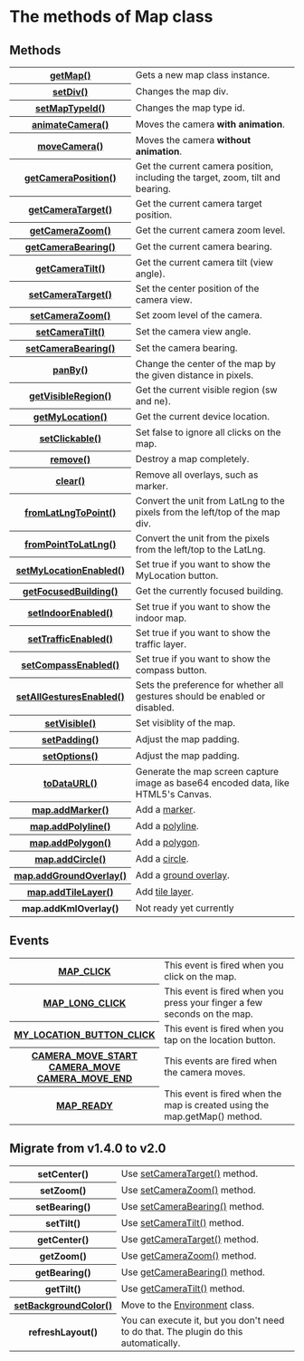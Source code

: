 # The methods of Map class

## Methods

<table >
    <tr>
        <th><a href="./getMap/README.md">getMap()</a></th>
        <td>Gets a new map class instance.</td>
    </tr>
    <tr>
        <th><a href="./setDiv/README.md">setDiv()</a></th>
        <td>Changes the map div.</td>
    </tr>
    <tr>
        <th><a href="./setMapTypeId/README.md">setMapTypeId()</a></th>
        <td>Changes the map type id.</td>
    </tr>
    <tr>
        <th><a href="./animateCamera/README.md">animateCamera()</a></th>
        <td>Moves the camera <b>with animation</b>.</td>
    </tr>
    <tr>
        <th><a href="./moveCamera/README.md">moveCamera()</a></th>
        <td>Moves the camera <b>without animation</b>.</td>
    </tr>
    <tr>
        <th><a href="./getCameraPosition/README.md">getCameraPosition()</a></th>
        <td>Get the current camera position, including the target, zoom, tilt and bearing.</td>
    </tr>
    <tr>
        <th><a href="./getCameraTarget/README.md">getCameraTarget()</a></th>
        <td>Get the current camera target position.</td>
    </tr>
    <tr>
        <th><a href="./getCameraZoom/README.md">getCameraZoom()</a></th>
        <td>Get the current camera zoom level.</td>
    </tr>
    <tr>
        <th><a href="./getCameraBearing/README.md">getCameraBearing()</a></th>
        <td>Get the current camera bearing.</td>
    </tr>
    <tr>
        <th><a href="./getCameraTilt/README.md">getCameraTilt()</a></th>
        <td>Get the current camera tilt (view angle).</td>
    </tr>
    <tr>
        <th><a href="./setCameraTarget/README.md">setCameraTarget()</a></th>
        <td>Set the center position of the camera view.</td>
    </tr>
    <tr>
        <th><a href="./setCameraZoom/README.md">setCameraZoom()</a></th>
        <td>Set zoom level of the camera.</td>
    </tr>
    <tr>
        <th><a href="./setCameraTilt/README.md">setCameraTilt()</a></th>
        <td>Set the camera view angle.</td>
    </tr>
    <tr>
        <th><a href="./setCameraBearing/README.md">setCameraBearing()</a></th>
        <td>Set the camera bearing.</td>
    </tr>
    <tr>
        <th><a href="./panBy/README.md">panBy()</a></th>
        <td>Change the center of the map by the given distance in pixels.</td>
    </tr>
    <tr>
        <th><a href="./getVisibleRegion/README.md">getVisibleRegion()</a></th>
        <td>Get the current visible region (sw and ne).</td>
    </tr>
    <tr>
        <th><a href="./getMyLocation/README.md">getMyLocation()</a></th>
        <td>Get the current device location.</td>
    </tr>
    <tr>
        <th><a href="./setClickable/README.md">setClickable()</a></th>
        <td>Set false to ignore all clicks on the map.</td>
    </tr>
    <tr>
        <th><a href="./remove/README.md">remove()</a></th>
        <td>Destroy a map completely.</td>
    </tr>
    <tr>
        <th><a href="./clear/README.md">clear()</a></th>
        <td>Remove all overlays, such as marker.</td>
    </tr>
    <tr>
        <th><a href="./fromLatLngToPoint/README.md">fromLatLngToPoint()</a></th>
        <td>Convert the unit from LatLng to the pixels from the left/top of the map div.</td>
    </tr>
    <tr>
        <th><a href="./fromPointToLatLng/README.md">fromPointToLatLng()</a></th>
        <td>Convert the unit from the pixels from the left/top to the LatLng.</td>
    </tr>
    <tr>
        <th><a href="./setMyLocationEnabled/README.md">setMyLocationEnabled()</a></th>
        <td>Set true if you want to show the MyLocation button.</td>
    </tr>
    <tr>
        <th><a href="./getFocusedBuilding/README.md">getFocusedBuilding()</a></th>
        <td>Get the currently focused building.</td>
    </tr>
    <tr>
        <th><a href="./setIndoorEnabled/README.md">setIndoorEnabled()</a></th>
        <td>Set true if you want to show the indoor map.</td>
    </tr>
    <tr>
        <th><a href="./setTrafficEnabled/README.md">setTrafficEnabled()</a></th>
        <td>Set true if you want to show the traffic layer.</td>
    </tr>
    <tr>
        <th><a href="./setCompassEnabled/README.md">setCompassEnabled()</a></th>
        <td>Set true if you want to show the compass button.</td>
    </tr>
    <tr>
        <th><a href="./setAllGesturesEnabled/README.md">setAllGesturesEnabled()</a></th>
        <td>Sets the preference for whether all gestures should be enabled or disabled.</td>
    </tr>
    <tr>
        <th><a href="./setVisible/README.md">setVisible()</a></th>
        <td>Set visiblity of the map.</td>
    </tr>
    <tr>
        <th><a href="./setPadding/README.md">setPadding()</a></th>
        <td>Adjust the map padding.</td>
    </tr>
    <tr>
        <th><a href="./setOptions/README.md">setOptions()</a></th>
        <td>Adjust the map padding.</td>
    </tr>
    <tr>
        <th><a href="./toDataURL/README.md">toDataURL()</a></th>
        <td>Generate the map screen capture image as base64 encoded data, like HTML5's Canvas.</td>
    </tr>
    <tr>
        <th><a href="../Marker/addMarker/README.md">map.addMarker()</a></th>
        <td>Add a <a href="../Marker/index/README.md">marker</a>.</td>
    </tr>
    <tr>
        <th><a href="../Polyline/addPolyline/README.md">map.addPolyline()</a></th>
        <td>Add a <a href="../Polyline/index/README.md">polyline</a>.</td>
    </tr>
    <tr>
        <th><a href="../Polygon/addPolygon/README.md">map.addPolygon()</a></th>
        <td>Add a <a href="../Polygon/index/README.md">polygon</a>.</td>
    </tr>
    <tr>
        <th><a href="../Circle/addCircle/README.md">map.addCircle()</a></th>
        <td>Add a <a href="../Circle/index/README.md">circle</a>.</td>
    </tr>
    <tr>
        <th><a href="../GroundOverlay/addGroundOverlay/README.md">map.addGroundOverlay()</a></th>
        <td>Add a <a href="../GroundOverlay/index/README.md">ground overlay</a>.</td>
    </tr>
    <tr>
        <th><a href="../TileLayer/addTileLayer/README.md">map.addTileLayer()</a></th>
        <td>Add <a href="../addTileLayer/index/README.md">tile layer</a>.</td>
    </tr>
    <tr>
        <th>map.addKmlOverlay()</th>
        <td><span class="highlight">Not ready yet currently</span></td>
    </tr>
</table>

## Events
<table class="reference">
    <tr>
        <th><a href="./MAP_CLICK.html">MAP_CLICK</a></th>
        <td>This event is fired when you click on the map.</td>
    </tr>
    <tr>
        <th><a href="./MAP_LONG_CLICK.html">MAP_LONG_CLICK</a></th>
        <td>This event is fired when you press your finger a few seconds on the map.</td>
    </tr>
    <tr>
        <th><a href="./MY_LOCATION_BUTTON_CLICK.html">MY_LOCATION_BUTTON_CLICK</a></th>
        <td>This event is fired when you tap on the location button.</td>
    </tr>
    <tr>
        <th><a href="./CAMERA_EVENTS.html">CAMERA_MOVE_START<BR>CAMERA_MOVE<br>CAMERA_MOVE_END</a></th>
        <td>This events are fired when the camera moves.</td>
    </tr>
    <tr>
        <th><a href="./MAP_READY.html">MAP_READY</a></th>
        <td>This event is fired when the map is created using the <span class="highlight">map.getMap()</span> method.</td>
    </tr>
</table>

## Migrate from v1.4.0 to v2.0

<table class="reference">
    <tr>
        <th>setCenter()</th>
        <td>Use <a href="./setCameraTarget.html">setCameraTarget()</a> method.</td>
    </tr>
    <tr>
        <th>setZoom()</th>
        <td>Use <a href="./setCameraZoom.html">setCameraZoom()</a> method.</td>
    </tr>
    <tr>
        <th>setBearing()</th>
        <td>Use <a href="./setCameraBearing.html">setCameraBearing()</a> method.</td>
    </tr>
    <tr>
        <th>setTilt()</th>
        <td>Use <a href="./setCameraTilt.html">setCameraTilt()</a> method.</td>
    </tr>
    <tr>
        <th>getCenter()</th>
        <td>Use <a href="./getCameraTarget.html">getCameraTarget()</a> method.</td>
    </tr>
    <tr>
        <th>getZoom()</th>
        <td>Use <a href="./getCameraZoom.html">getCameraZoom()</a> method.</td>
    </tr>
    <tr>
        <th>getBearing()</th>
        <td>Use <a href="./getCameraBearing.html">getCameraBearing()</a> method.</td>
    </tr>
    <tr>
        <th>getTilt()</th>
        <td>Use <a href="./getCameraTilt.html">getCameraTilt()</a> method.</td>
    </tr>
    <tr>
        <th><a href="../Environment/setBackgroundColor.html">setBackgroundColor()</a></th>
        <td><span class="highlight">Move to the </span><a href="../Environment">Environment</a> class.</td>
    </tr>
    <tr>
        <th>refreshLayout()</th>
        <td>You can execute it, but you don't need to do that. The plugin do this automatically.</td>
    </tr>
</table>
